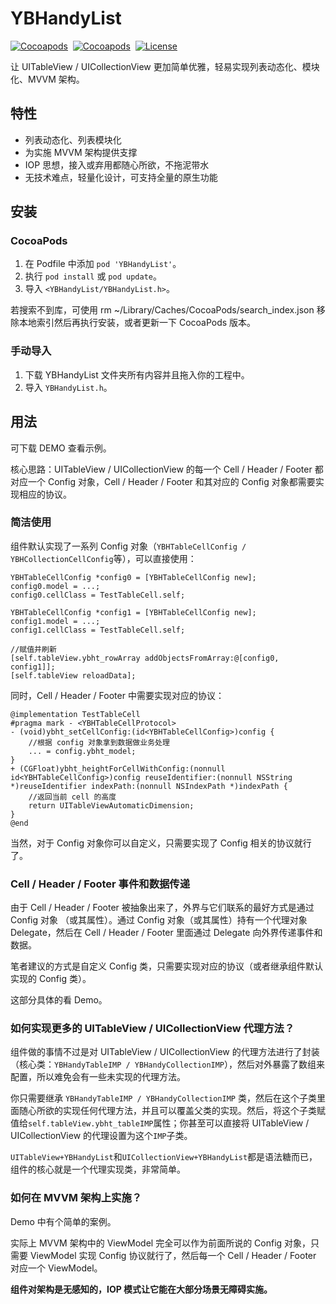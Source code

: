 # YBHandyList

[![Cocoapods](https://img.shields.io/cocoapods/v/YBHandyList.svg)](https://cocoapods.org/pods/YBHandyList)&nbsp;
[![Cocoapods](https://img.shields.io/cocoapods/p/YBHandyList.svg)](https://github.com/indulgeIn/YBHandyList)&nbsp;
[![License](https://img.shields.io/github/license/indulgeIn/YBHandyList.svg)](https://github.com/indulgeIn/YBHandyList)&nbsp;


让 UITableView / UICollectionView 更加简单优雅，轻易实现列表动态化、模块化、MVVM 架构。


## 特性

- 列表动态化、列表模块化
- 为实施 MVVM 架构提供支撑
- IOP 思想，接入或弃用都随心所欲，不拖泥带水
- 无技术难点，轻量化设计，可支持全量的原生功能


## 安装

### CocoaPods

1. 在 Podfile 中添加 `pod 'YBHandyList'`。
2. 执行 `pod install` 或 `pod update`。
3. 导入 `<YBHandyList/YBHandyList.h>`。

若搜索不到库，可使用 rm ~/Library/Caches/CocoaPods/search_index.json 移除本地索引然后再执行安装，或者更新一下 CocoaPods 版本。

### 手动导入

1. 下载 YBHandyList 文件夹所有内容并且拖入你的工程中。
2. 导入 `YBHandyList.h`。


## 用法

可下载 DEMO 查看示例。

核心思路：UITableView / UICollectionView 的每一个 Cell / Header / Footer 都对应一个 Config 对象，Cell / Header / Footer 和其对应的 Config 对象都需要实现相应的协议。 

### 简洁使用

组件默认实现了一系列 Config 对象（`YBHTableCellConfig / YBHCollectionCellConfig`等），可以直接使用：

```
YBHTableCellConfig *config0 = [YBHTableCellConfig new];
config0.model = ...;
config0.cellClass = TestTableCell.self;

YBHTableCellConfig *config1 = [YBHTableCellConfig new];
config1.model = ...;
config1.cellClass = TestTableCell.self;

//赋值并刷新
[self.tableView.ybht_rowArray addObjectsFromArray:@[config0, config1]];
[self.tableView reloadData];
```
同时，Cell / Header / Footer 中需要实现对应的协议：
```
@implementation TestTableCell
#pragma mark - <YBHTableCellProtocol>
- (void)ybht_setCellConfig:(id<YBHTableCellConfig>)config {
    //根据 config 对象拿到数据做业务处理
    ... = config.ybht_model;
}
+ (CGFloat)ybht_heightForCellWithConfig:(nonnull id<YBHTableCellConfig>)config reuseIdentifier:(nonnull NSString *)reuseIdentifier indexPath:(nonnull NSIndexPath *)indexPath {
    //返回当前 cell 的高度
    return UITableViewAutomaticDimension;
}
@end
```
当然，对于 Config 对象你可以自定义，只需要实现了 Config 相关的协议就行了。


### Cell / Header / Footer 事件和数据传递

由于 Cell / Header / Footer 被抽象出来了，外界与它们联系的最好方式是通过 Config 对象 （或其属性）。通过 Config 对象（或其属性）持有一个代理对象 Delegate，然后在 Cell / Header / Footer 里面通过 Delegate 向外界传递事件和数据。

笔者建议的方式是自定义 Config 类，只需要实现对应的协议（或者继承组件默认实现的 Config 类）。

这部分具体的看 Demo。


### 如何实现更多的 UITableView / UICollectionView 代理方法？

组件做的事情不过是对 UITableView / UICollectionView 的代理方法进行了封装（核心类：`YBHandyTableIMP / YBHandyCollectionIMP`），然后对外暴露了数组来配置，所以难免会有一些未实现的代理方法。

你只需要继承 `YBHandyTableIMP / YBHandyCollectionIMP` 类，然后在这个子类里面随心所欲的实现任何代理方法，并且可以覆盖父类的实现。然后，将这个子类赋值给`self.tableView.ybht_tableIMP`属性；你甚至可以直接将 UITableView / UICollectionView 的代理设置为这个`IMP`子类。

`UITableView+YBHandyList`和`UICollectionView+YBHandyList`都是语法糖而已，组件的核心就是一个代理实现类，非常简单。


### 如何在 MVVM 架构上实施？

Demo 中有个简单的案例。

实际上 MVVM 架构中的 ViewModel 完全可以作为前面所说的 Config 对象，只需要 ViewModel 实现 Config 协议就行了，然后每一个 Cell / Header / Footer 对应一个 ViewModel。

**组件对架构是无感知的，IOP 模式让它能在大部分场景无障碍实施。**

